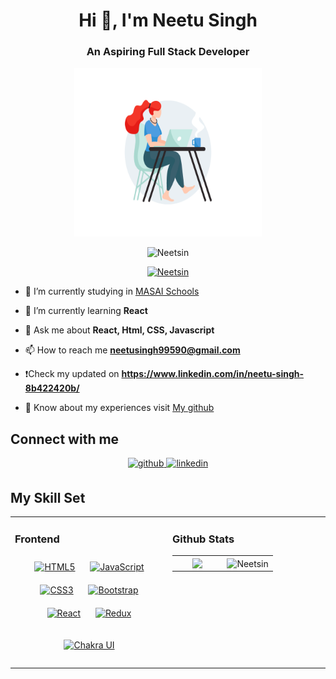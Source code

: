 <h1 align="center">Hi 👋, I'm Neetu Singh</h1>

<h3 align="center">An Aspiring Full Stack Developer</h3>

<p align="center"><img src="./girl.gif" alt="developer" width="300px" height="270px" /></p>

<p align="center"><img src="https://komarev.com/ghpvc/?username=Neetsin&label=Profile%20views&color=0e75b6&style=flat" alt="Neetsin" /></p>

<p align="center"><a href="https://github.com/ryo-ma/github-profile-trophy"><img src="https://github-profile-trophy.vercel.app/?username=Neetsin" alt="Neetsin" /></a></p>


- 🔭 I’m currently studying in [MASAI Schools](https://masai.com/)

- 🌱 I’m currently learning **React**

- 💬 Ask me about **React, Html, CSS, Javascript**

- 📫 How to reach me **neetusingh99590@gmail.com**

- ❗️Check my updated on **https://www.linkedin.com/in/neetu-singh-8b422420b/** 

- 📄 Know about my experiences visit [My github](https://github.com/Neetsin)

## Connect with me  
<div align="center">
<a href="https://github.com/https://github.com/Neetsin/" target="_blank">
<img src=https://img.shields.io/badge/github-%2324292e.svg?&style=for-the-badge&logo=github&logoColor=white alt=github style="margin-bottom: 5px;" />
</a>
<a href="https://www.linkedin.com/in/neetu-singh-8b422420b/" target="_blank">
<img src=https://img.shields.io/badge/linkedin-%231E77B5.svg?&style=for-the-badge&logo=linkedin&logoColor=white alt=linkedin style="margin-bottom: 5px;" />
</a>  
</div>  

## My Skill Set  
<table><tr><td valign="top" width="50%">

### Frontend  
<div align="center">  
<a href="https://en.wikipedia.org/wiki/HTML5" target="_blank"><img style="margin: 10px" src="https://profilinator.rishav.dev/skills-assets/html5-original-wordmark.svg" alt="HTML5" height="50" /></a>  
<a href="https://www.javascript.com/" target="_blank"><img style="margin: 10px" src="https://profilinator.rishav.dev/skills-assets/javascript-original.svg" alt="JavaScript" height="50" /></a>  
<a href="https://www.w3schools.com/css/" target="_blank"><img style="margin: 10px" src="https://profilinator.rishav.dev/skills-assets/css3-original-wordmark.svg" alt="CSS3" height="50" /></a>  
<a href="https://getbootstrap.com/docs/3.4/javascript/" target="_blank"><img style="margin: 10px" src="https://profilinator.rishav.dev/skills-assets/bootstrap-plain.svg" alt="Bootstrap" height="50" /></a>  
<a href="https://reactjs.org/" target="_blank"><img style="margin: 10px" src="https://profilinator.rishav.dev/skills-assets/react-original-wordmark.svg" alt="React" height="50" /></a>  
<a href="https://redux.js.org/" target="_blank"><img style="margin: 10px" src="https://profilinator.rishav.dev/skills-assets/redux-original.svg" alt="Redux" height="50" /></a>  

<a href="https://chakra-ui.com/" target="_blank"><img style="margin: 10px" src="https://profilinator.rishav.dev/skills-assets/chakraui.png" alt="Chakra UI" height="50" /></a></div>

</td><td valign="top" width="50%">

### Github Stats   

<table><tr><td valign="top" width="50%">
<div align="center"><img src="https://github-readme-stats.vercel.app/api?username=Neetsin&show_icons=true&count_private=true&hide_border=true" align="center" /></div>

</td><td valign="top" width="50%">

<div align="center"><img align="center" src="https://github-readme-streak-stats.herokuapp.com/?user=Neetsin&" alt='Neetsin' align="center" /></div>

</td></tr></table>  
